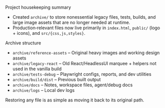 Project housekeeping summary

- Created `archive/` to store nonessential legacy files, tests, builds, and large image assets that are no longer needed at runtime.
- Production‑relevant files now live primarily in `index.html`, `public/` (logo + icons), and `src/{css,js,styles}`.

Archive structure

- `archive/reference-assets` – Original heavy images and working design assets
- `archive/legacy-react` – Old React/HeadlessUI marquee + helpers not used in the vanilla build
- `archive/tests-debug` – Playwright configs, reports, and dev utilities
- `archive/build/dist` – Previous built output
- `archive/docs` – Notes, workspace files, agent/debug docs
- `archive/logs` – Local dev logs

Restoring any file is as simple as moving it back to its original path.

